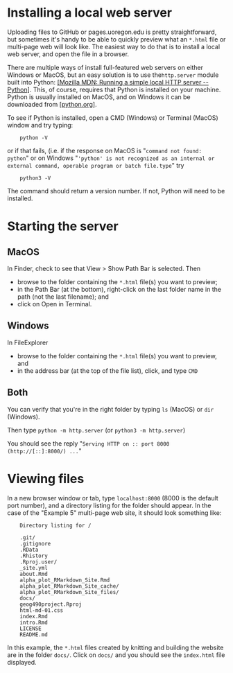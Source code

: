 # Installing a local web server 

Uploading files to GitHub or pages.uoregon.edu is pretty straightforward, but sometimes it's handy to be able to quickly preview what an `*.html` file or multi-page web will look like. The easiest way to do that is to install a local web server, and open the file in a browser.

There are multiple ways of install full-featured web servers on either Windows or MacOS, but an easy solution is to use the`http.server` module built into Python: [[Mozilla MDN: Running a simple local HTTP server -- Python]](https://developer.mozilla.org/en-US/docs/Learn/Common_questions/Tools_and_setup/set_up_a_local_testing_server#using_python). This, of course, requires that Python is installed on your machine. Python is usually installed on MacOS, and on Windows it can be downloaded from [[python.org]](https://www.python.org/). 

To see if Python is installed, open a CMD (Windows) or Terminal (MacOS) window and try typing:
		
		python -V
		
or if that fails, (i.e. if the response on MacOS is "`command not found: python`" or on Windows "`'python' is not recognized as an internal or external command, operable program or batch file.type`" try
	
		python3 -V	

The command should return a version number. If not, Python will need to be installed.
# Starting the server #

## MacOS ##

In Finder, check to see that View > Show Path Bar is selected. Then

- browse to the folder containing the  `*.html` file(s) you want to preview;
- in the Path Bar (at the bottom), right-click on the last folder name in the path (not the last filename); and
- click on Open in Terminal.

## Windows ##

In FileExplorer

- browse to the folder containing the  `*.html` file(s) you want to preview, and
- in the address bar (at the top of the file list), click, and type `CMD`

## Both ##

You can verify that you're in the right folder by typing `ls` (MacOS) or `dir` (Windows).

Then type `python -m http.server` (or `python3 -m http.server`)

You should see the reply "`Serving HTTP on :: port 8000 (http://[::]:8000/) ...`"

# Viewing files #

In a new browser window or tab, type `localhost:8000` (8000 is the default port number), and a directory listing for the folder should appear. In the case of the "Example 5" multi-page web site, it should look something like:

		Directory listing for /
		
		.git/
		.gitignore
		.RData
		.Rhistory
		.Rproj.user/
		_site.yml
		about.Rmd
		alpha_plot_RMarkdown_Site.Rmd
		alpha_plot_RMarkdown_Site_cache/
		alpha_plot_RMarkdown_Site_files/
		docs/
		geog490project.Rproj
		html-md-01.css
		index.Rmd
		intro.Rmd
		LICENSE
		README.md

In this example, the `*.html` files created by knitting and building the website are in the folder `docs/`. Click on `docs/` and you should see the `index.html` file displayed.



